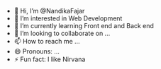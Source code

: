 - 👋 Hi, I’m @NandikaFajar
- 👀 I’m interested in Web Development
- 🌱 I’m currently learning Front end and Back end
- 💞️ I’m looking to collaborate on ...
- 📫 How to reach me ...
- 😄 Pronouns: ...
- ⚡ Fun fact: I like Nirvana

<!---
NandikaFajar/NandikaFajar is a ✨ special ✨ repository because its `README.md` (this file) appears on your GitHub profile.
You can click the Preview link to take a look at your changes.
--->
